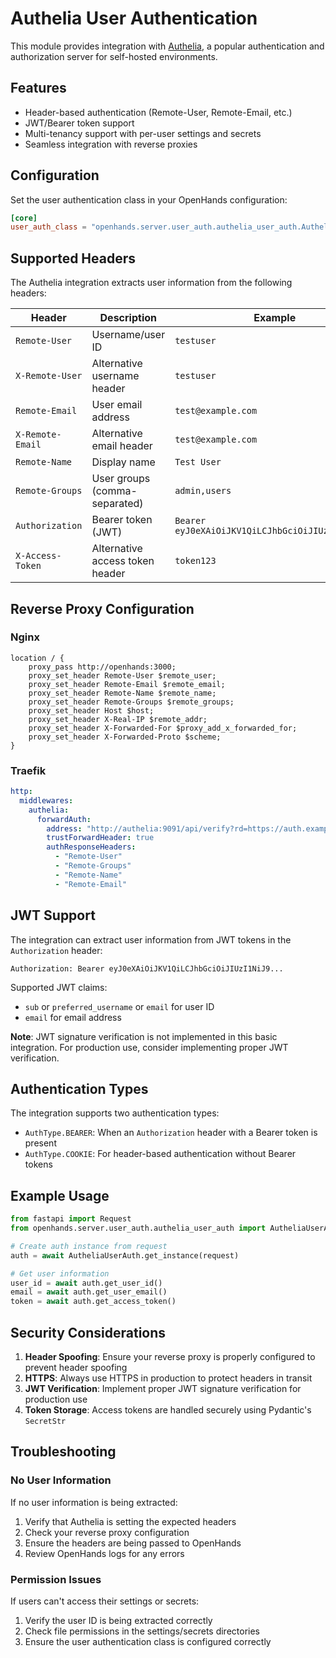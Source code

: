 # Authelia User Authentication

This module provides integration with [Authelia](https://www.authelia.com/), a popular authentication and authorization server for self-hosted environments.

## Features

- Header-based authentication (Remote-User, Remote-Email, etc.)
- JWT/Bearer token support
- Multi-tenancy support with per-user settings and secrets
- Seamless integration with reverse proxies

## Configuration

Set the user authentication class in your OpenHands configuration:

```toml
[core]
user_auth_class = "openhands.server.user_auth.authelia_user_auth.AutheliaUserAuth"
```

## Supported Headers

The Authelia integration extracts user information from the following headers:

| Header | Description | Example |
|--------|-------------|---------|
| `Remote-User` | Username/user ID | `testuser` |
| `X-Remote-User` | Alternative username header | `testuser` |
| `Remote-Email` | User email address | `test@example.com` |
| `X-Remote-Email` | Alternative email header | `test@example.com` |
| `Remote-Name` | Display name | `Test User` |
| `Remote-Groups` | User groups (comma-separated) | `admin,users` |
| `Authorization` | Bearer token (JWT) | `Bearer eyJ0eXAiOiJKV1QiLCJhbGciOiJIUzI1NiJ9...` |
| `X-Access-Token` | Alternative access token header | `token123` |

## Reverse Proxy Configuration

### Nginx

```nginx
location / {
    proxy_pass http://openhands:3000;
    proxy_set_header Remote-User $remote_user;
    proxy_set_header Remote-Email $remote_email;
    proxy_set_header Remote-Name $remote_name;
    proxy_set_header Remote-Groups $remote_groups;
    proxy_set_header Host $host;
    proxy_set_header X-Real-IP $remote_addr;
    proxy_set_header X-Forwarded-For $proxy_add_x_forwarded_for;
    proxy_set_header X-Forwarded-Proto $scheme;
}
```

### Traefik

```yaml
http:
  middlewares:
    authelia:
      forwardAuth:
        address: "http://authelia:9091/api/verify?rd=https://auth.example.com"
        trustForwardHeader: true
        authResponseHeaders:
          - "Remote-User"
          - "Remote-Groups"
          - "Remote-Name"
          - "Remote-Email"
```

## JWT Support

The integration can extract user information from JWT tokens in the `Authorization` header:

```
Authorization: Bearer eyJ0eXAiOiJKV1QiLCJhbGciOiJIUzI1NiJ9...
```

Supported JWT claims:
- `sub` or `preferred_username` or `email` for user ID
- `email` for email address

**Note**: JWT signature verification is not implemented in this basic integration. For production use, consider implementing proper JWT verification.

## Authentication Types

The integration supports two authentication types:

- `AuthType.BEARER`: When an `Authorization` header with a Bearer token is present
- `AuthType.COOKIE`: For header-based authentication without Bearer tokens

## Example Usage

```python
from fastapi import Request
from openhands.server.user_auth.authelia_user_auth import AutheliaUserAuth

# Create auth instance from request
auth = await AutheliaUserAuth.get_instance(request)

# Get user information
user_id = await auth.get_user_id()
email = await auth.get_user_email()
token = await auth.get_access_token()
```

## Security Considerations

1. **Header Spoofing**: Ensure your reverse proxy is properly configured to prevent header spoofing
2. **HTTPS**: Always use HTTPS in production to protect headers in transit
3. **JWT Verification**: Implement proper JWT signature verification for production use
4. **Token Storage**: Access tokens are handled securely using Pydantic's `SecretStr`

## Troubleshooting

### No User Information

If no user information is being extracted:

1. Verify that Authelia is setting the expected headers
2. Check your reverse proxy configuration
3. Ensure the headers are being passed to OpenHands
4. Review OpenHands logs for any errors

### Permission Issues

If users can't access their settings or secrets:

1. Verify the user ID is being extracted correctly
2. Check file permissions in the settings/secrets directories
3. Ensure the user authentication class is configured correctly